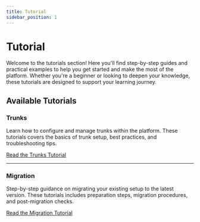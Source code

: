 ```yaml
---
title: Tutorial
sidebar_position: 1
---
```


# Tutorial

Welcome to the tutorials section! Here you'll find step-by-step guides and practical examples to help you get started and make the most of the platform. Whether you're a beginner or looking to deepen your knowledge, these tutorials are designed to support your learning journey.

## Available Tutorials

### Trunks

Learn how to configure and manage trunks within the platform. These tutorials covers the basics of trunk setup, best practices, and troubleshooting tips.

[Read the Trunks Tutorial](./trunks)

---

### Migration

Step-by-step guidance on migrating your existing setup to the latest version. These tutorials includes preparation steps, migration procedures, and post-migration checks.

[Read the Migration Tutorial](./migration)
